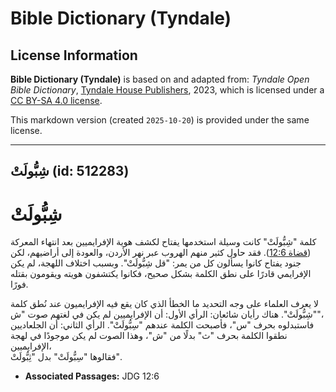 # Bible Dictionary (Tyndale)

## License Information

**Bible Dictionary (Tyndale)** is based on and adapted from: _Tyndale Open Bible Dictionary_, [Tyndale House Publishers](https://tyndaleopenresources.com/), 2023, which is licensed under a [CC BY-SA 4.0 license](https://creativecommons.org/licenses/by-sa/4.0/legalcode.en).

This markdown version (created `2025-10-20`) is provided under the same license.



--------------------------------

## شِبُّولَتْ (id: 512283)

شِبُّولَتْ
==========

كلمة "شِبُّولَتْ" كانت وسيلة استخدمها يفتاح لكشف هوية الإفرايميين بعد انتهاء المعركة ([قضاة 12:6](https://ref.ly/Judg12:6)). فقد حاول كثير منهم الهروب عبر نهر الأردن، والعودة إلى أراضيهم، لكن جنود يفتاح كانوا يسألون كل من يمر: "قل شِبُّولَتْ". وبسبب اختلاف اللهجة، لم يكن الإفرايمي قادرًا على نطق الكلمة بشكل صحيح، فكانوا يكتشفون هويته ويقومون بقتله فورًا.

لا يعرف العلماء على وجه التحديد ما الخطأ الذي كان يقع فيه الإفرايميون عند نُطق كلمة "شِبُّولَتْ". هناك رأيان شائعان: الرأي الأول: أن الإفرايميين لم يكن في لغتهم صوت "ش"،  
فاستبدلوه بحرف "س"، فأصبحت الكلمة عندهم "سِبُّولَتْ". الرأي الثاني: أن الجلعاديين نطقوا الكلمة بحرف "ث" بدلًا من "ش"، وهذا الصوت لم يكن موجودًا في لهجة الإفرايميين،  
فقالوها "سِبُّولَتْ" بدل "ثِبُّولَتْ".

* **Associated Passages:** JDG 12:6

